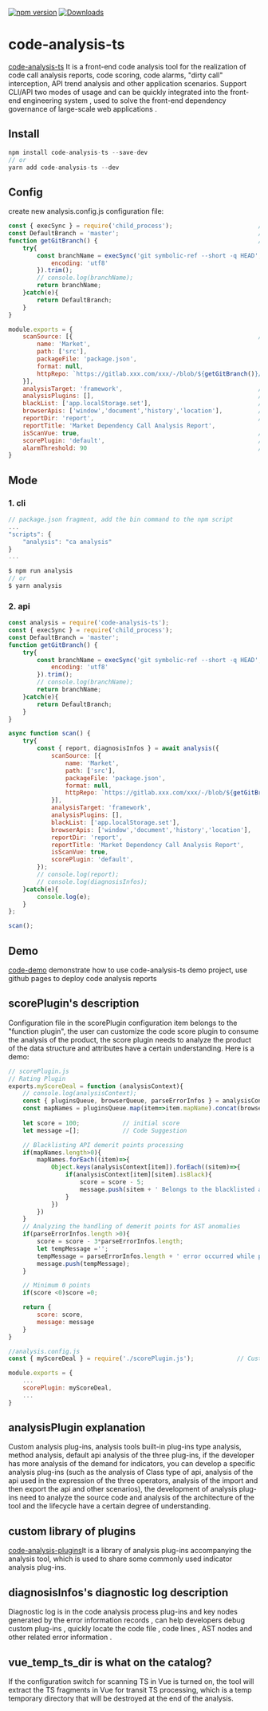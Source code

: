 [![npm version](https://badge.fury.io/js/code-analysis-ts.svg)](https://www.npmjs.com/package/code-analysis-ts)
[![Downloads](https://img.shields.io/npm/dm/code-analysis-ts.svg)](https://www.npmjs.com/package/code-analysis-ts)
# code-analysis-ts

[code-analysis-ts](https://www.npmjs.com/package/code-analysis-ts) It is a front-end code analysis tool for the realization of code call analysis reports, code scoring, code alarms, "dirty call" interception, API trend analysis and other application scenarios. Support CLI/API two modes of usage and can be quickly integrated into the front-end engineering system , used to solve the front-end dependency governance of large-scale web applications .

## Install

```javascript
npm install code-analysis-ts --save-dev
// or
yarn add code-analysis-ts --dev    
```
## Config

create new analysis.config.js configuration file:
```javascript
const { execSync } = require('child_process');                        // subprocess operation
const DefaultBranch = 'master';                                       // default branch constants
function getGitBranch() {                                             // get current branch
    try{
        const branchName = execSync('git symbolic-ref --short -q HEAD', {
            encoding: 'utf8'
        }).trim();
        // console.log(branchName);
        return branchName;
    }catch(e){
        return DefaultBranch;
    }
}

module.exports = {
    scanSource: [{                                                    // Mandatory, configuration information for source code to be scanned
        name: 'Market',                                                    // Required, Project Name
        path: ['src'],                                                     // Required, the path of the file to be scanned (the base path is the path where the configuration file is located)
        packageFile: 'package.json',                                       // Optional, package.json file path configuration, used to collect dependent version information
        format: null,                                                      // Optional, file path formatting function, default is null, generally do not need to configure
        httpRepo: `https://gitlab.xxx.com/xxx/-/blob/${getGitBranch()}/`   // Optional, access prefix for project gitlab/github url, used for clicking on the line information to jump, if not fill in, then not jumping
    }],                                                                 
    analysisTarget: 'framework',                                      // Mandatory, the name of the target dependency to be analyzed
    analysisPlugins: [],                                              // Optional, custom analytics plugin, defaults to an empty array, generally no configuration required
    blackList: ['app.localStorage.set'],                              // Optional, blacklist api to be tagged, defaults to empty array
    browserApis: ['window','document','history','location'],          // Optional, the BrowserApi to analyze, defaults to an empty array
    reportDir: 'report',                                              // Optional, generate code analysis report directory, the default is 'report', does not support multi-level directory configuration
    reportTitle: 'Market Dependency Call Analysis Report',                               // Optional, title of the analysis report, default is 'Dependency Call Analysis Report'
    isScanVue: true,                                                  // Optional, whether to scan and analyze the ts code in vue, default is false
    scorePlugin: 'default',                                           // Optional, scoring plugin: Function|'default'|null, default means run default plugin, default is null means no scoring
    alarmThreshold: 90                                                // Optional, turn on the threshold score (0-100) for code alerts, the default is null to turn off the alerting logic (CLI mode is in effect)
}


```
## Mode
### 1. cli

```javascript
// package.json fragment, add the bin command to the npm script
...
"scripts": {
    "analysis": "ca analysis"
}
...

$ npm run analysis
// or
$ yarn analysis        
```
### 2. api

```javascript
const analysis = require('code-analysis-ts');                                   // Code Analysis Package
const { execSync } = require('child_process');                                  // subprocess operation
const DefaultBranch = 'master';                                                 // Default branch constants
function getGitBranch() {                                                       // Get current branch
    try{
        const branchName = execSync('git symbolic-ref --short -q HEAD', {
            encoding: 'utf8'
        }).trim();
        // console.log(branchName);
        return branchName;
    }catch(e){
        return DefaultBranch;
    }
}

async function scan() {
    try{
        const { report, diagnosisInfos } = await analysis({
            scanSource: [{                                                    // Mandatory, configuration information for source code to be scanned
                name: 'Market',                                                    // Required, Project Name
                path: ['src'],                                                     // Required, the path of the file to be scanned (the base path is the path where the configuration file is located)
                packageFile: 'package.json',                                       // Optional, package.json file path configuration, used to collect dependent version information
                format: null,                                                      // Optional, file path formatting function, default is null, generally do not need to configure
                httpRepo: `https://gitlab.xxx.com/xxx/-/blob/${getGitBranch()}/`   // Optional, access prefix for project gitlab/github url, used for clicking on the line information to jump, if not fill in, then not jumping
            }],                                                                 
            analysisTarget: 'framework',                                      // Mandatory, the name of the target dependency to be analyzed
            analysisPlugins: [],                                              // Optional, custom analytics plugin, defaults to an empty array, generally no configuration required
            blackList: ['app.localStorage.set'],                              // Optional, blacklist api to be tagged, defaults to empty array
            browserApis: ['window','document','history','location'],          // Optional, the BrowserApi to analyze, defaults to an empty array
            reportDir: 'report',                                              // Optional, generate code analysis report directory, the default is 'report', does not support multi-level directory configuration
            reportTitle: 'Market Dependency Call Analysis Report',                               // Optional, title of the analysis report, default is 'Dependency Call Analysis Report'
            isScanVue: true,                                                  // Optional, whether to scan and analyze the ts code in vue, default is false
            scorePlugin: 'default',                                           // Optional, scoring plugin: Function|'default'|null, default means run default plugin, default is null means no scoring
        });                                                                          
        // console.log(report);
        // console.log(diagnosisInfos);
    }catch(e){
        console.log(e);
    }
};

scan();
```
## Demo

[code-demo](https://github.com/liangxin199045/code-demo) demonstrate how to use code-analysis-ts demo project, use github pages to deploy code analysis reports

## scorePlugin's description
Configuration file in the scorePlugin configuration item belongs to the "function plugin", the user can customize the code score plugin to consume the analysis of the product, the score plugin needs to analyze the product of the data structure and attributes have a certain understanding. Here is a demo:
```javascript
// scorePlugin.js
// Rating Plugin
exports.myScoreDeal = function (analysisContext){
    // console.log(analysisContext);
    const { pluginsQueue, browserQueue, parseErrorInfos } = analysisContext;
    const mapNames = pluginsQueue.map(item=>item.mapName).concat(browserQueue.map(item=>item.mapName));
    
    let score = 100;            // initial score
    let message =[];            // Code Suggestion

    // Blacklisting API demerit points processing
    if(mapNames.length>0){
        mapNames.forEach((item)=>{
            Object.keys(analysisContext[item]).forEach((sitem)=>{
                if(analysisContext[item][sitem].isBlack){
                    score = score - 5;
                    message.push(sitem + ' Belongs to the blacklisted api, do not use it');
                }
            })
        })
    }
    // Analyzing the handling of demerit points for AST anomalies
    if(parseErrorInfos.length >0){
        score = score - 3*parseErrorInfos.length;
        let tempMessage ='';
        tempMessage = parseErrorInfos.length + ' error occurred while parsing & analyzing the AST of a file, please fix it!';
        message.push(tempMessage);
    }

    // Minimum 0 points
    if(score <0)score =0;

    return {
        score: score,
        message: message
    }
}

//analysis.config.js
const { myScoreDeal } = require('./scorePlugin.js');            // Custom Scoring Plugin

module.exports = {
    ...
    scorePlugin: myScoreDeal,
    ...
}
```
## analysisPlugin explanation
Custom analysis plug-ins, analysis tools built-in plug-ins type analysis, method analysis, default api analysis of the three plug-ins, if the developer has more analysis of the demand for indicators, you can develop a specific analysis plug-ins (such as the analysis of Class type of api, analysis of the api used in the expression of the three operators, analysis of the import and then export the api and other scenarios), the development of analysis plug-ins need to analyze the source code and analysis of the architecture of the tool and the lifecycle have a certain degree of understanding.

## custom library of plugins
[code-analysis-plugins](https://www.npmjs.com/package/code-analysis-plugins)It is a library of analysis plug-ins accompanying the analysis tool, which is used to share some commonly used indicator analysis plug-ins.

## diagnosisInfos's diagnostic log description
Diagnostic log is in the code analysis process plug-ins and key nodes generated by the error information records , can help developers debug custom plug-ins , quickly locate the code file , code lines , AST nodes and other related error information .

## vue_temp_ts_dir is what on the catalog?
If the configuration switch for scanning TS in Vue is turned on, the tool will extract the TS fragments in Vue for transit TS processing, which is a temp temporary directory that will be destroyed at the end of the analysis.